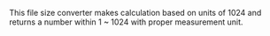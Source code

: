 This file size converter makes calculation based on units of 1024 and returns a number within 1 ~ 1024 with proper measurement unit.